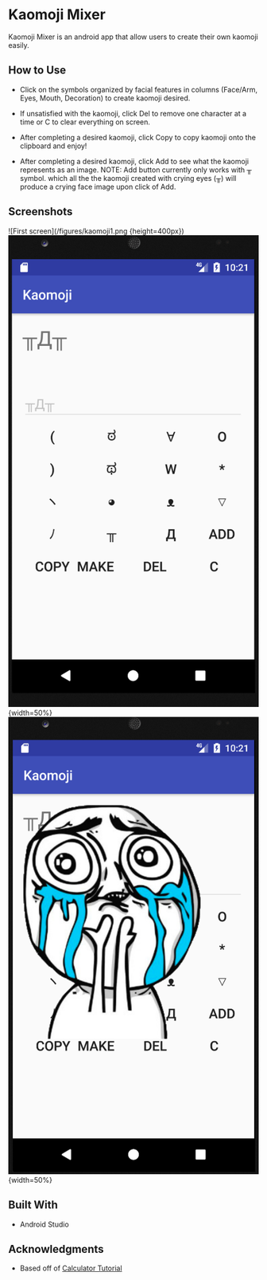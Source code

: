 # Kaomoji Mixer

Kaomoji Mixer is an android app that allow users to create their own kaomoji easily.

## How to Use
* Click on the symbols organized by facial features in columns (Face/Arm, Eyes, Mouth, Decoration) to create kaomoji desired.

* If unsatisfied with the kaomoji, click Del to remove one character at a time or C to clear everything on screen.

* After completing a desired kaomoji, click Copy to copy kaomoji onto the clipboard and enjoy!

* After completing a desired kaomoji, click Add to see what the kaomoji represents as an image.
NOTE: Add button currently only works with ╥ symbol. which all the the kaomoji created with crying eyes (╥) will produce a crying face image upon click of Add.

## Screenshots

![First screen](/figures/kaomoji1.png {height=400px})
![Make an kaomoji](/figures/kaomoji2.png){width=50%}
![Crying face image activated with ╥ symbol ](/figures/kaomoji3.png){width=50%}

## Built With

* Android Studio

## Acknowledgments

* Based off of [Calculator Tutorial ](http://www.androidauthority.com/build-a-calculator-app-721910/)
